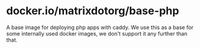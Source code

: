 # docker.io/matrixdotorg/base-php

A base image for deploying php apps with caddy.
We use this as a base for some internally used docker images, we don't support it any further than that.
